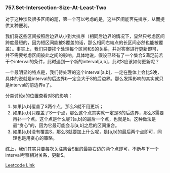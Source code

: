 ### 757.Set-Intersection-Size-At-Least-Two

对于这种涉及很多区间的题，第一个可以考虑的是，这些区间能否先排序，从而提供某种便利。

我们将这些区间按照后边界从小到大排序（相同后边界的情况下，显然只考虑区间跨度最短的，因为短区间能被S覆盖的话，那么相同右端点的长区间必然也能被覆盖）。事实上，我们只要挨个处理每个区间和S的关系，并对答案进行更新即可，并不需要考虑区间彼此之间的影响。具体地说，假设已经有了一个集合S满足前若干个interval的条件，此时遇到一个新的interval[a,b]，此时S应该如何更新呢？

一个最明显的特点是，我们待处理的这个interval[a,b]，一定在整体上会比S晚，具体的说就是interval的后边界b一定会大于S的后边界。那么发挥影响的其实就只是interval的前边界a了。

分类讨论a的位置查看对S的影响：
1. 如果[a,b]覆盖了S两个点，那么S就不用更新；
2. 如果[a,b]只覆盖了S一个点，那么这个点其实就一定是S的后边界，那么S需要再补一个点。这个点是什么呢?[a,b]的最后一个点，也就是b。这种做法是最“贪心”的，因为它最可能会与[a,b]之后的区间重合。
3. 如果[a,b]没有覆盖S，那么S就要加上什么呢，是[a,b]的最后两个点即可，同理也是用贪心的策略。

综上，我们其实只要每次关注集合S里的最靠右边的两个点即可，不断与下一个interval考察相对关系，更新S。


[Leetcode Link](https://leetcode.com/problems/set-intersection-size-at-least-two)
